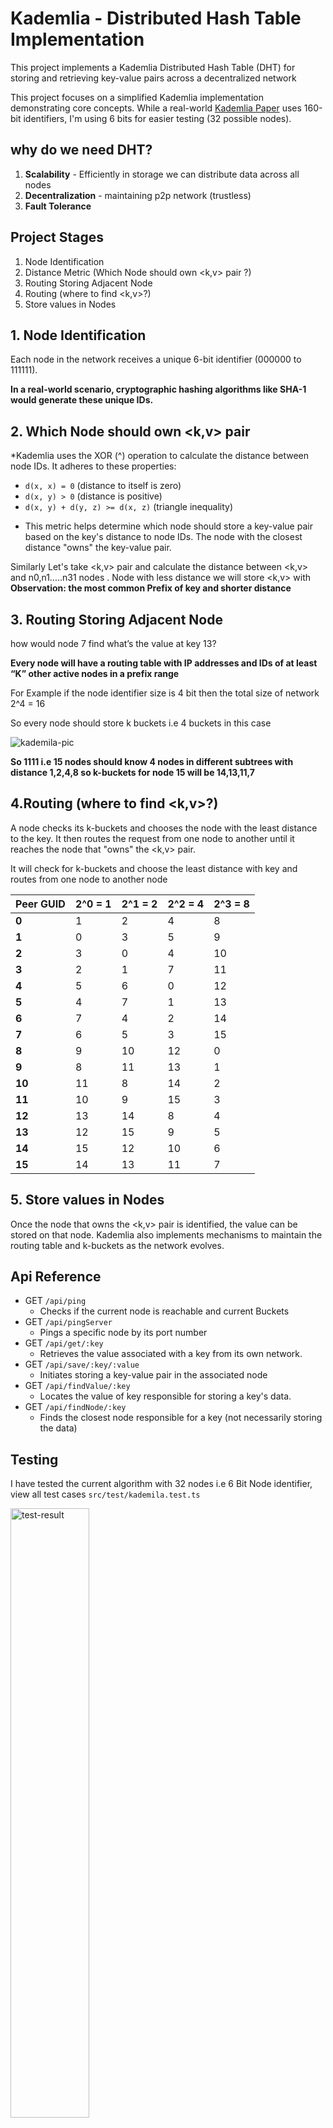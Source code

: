 # Kademlia - Distributed Hash Table Implementation

This project implements a Kademlia Distributed Hash Table (DHT) for storing and retrieving key-value pairs across a decentralized network

This project focuses on a simplified Kademlia implementation demonstrating core concepts. While a real-world [Kademlia Paper]('https://pdos.csail.mit.edu/~petar/papers/maymounkov-kademlia-lncs.pdf') uses 160-bit identifiers, I'm using 6 bits for easier testing (32 possible nodes).

## why do we need DHT?

1. **Scalability** - Efficiently in storage we can distribute data across all nodes
2. **Decentralization** - maintaining p2p network (trustless)
3. **Fault Tolerance**

## Project Stages

1. Node Identification
2. Distance Metric (Which Node should own <k,v> pair ?)
3. Routing Storing Adjacent Node
4. Routing (where to find <k,v>?)
5. Store values in Nodes

## 1. Node Identification

Each node in the network receives a unique 6-bit identifier (000000 to 111111).

**In a real-world scenario, cryptographic hashing algorithms like SHA-1 would generate these unique IDs.**

## **2. Which Node should own <k,v> pair**

\*Kademlia uses the XOR (^) operation to calculate the distance between node IDs. It adheres to these properties:

- `d(x, x) = 0` (distance to itself is zero)
- `d(x, y) > 0` (distance is positive)
- `d(x, y) + d(y, z) >= d(x, z)` (triangle inequality)

* This metric helps determine which node should store a key-value pair based on the key's distance to node IDs. The node with the closest distance "owns" the key-value pair.

Similarly Let's take <k,v> pair and calculate the distance between <k,v> and n0,n1.....n31 nodes . Node with less distance we will store <k,v> with <Node>
**Observation: the most common Prefix of key and shorter distance**

## **3. Routing Storing Adjacent Node**

how would node 7 find what’s the value at key 13?

**Every node will have a routing table with IP addresses and IDs of at least “K” other active nodes in a prefix range**

For Example if the node identifier size is 4 bit then the total size of network 2^4 = 16

So every node should store k buckets i.e 4 buckets in this case

![kademila-pic](https://i0.wp.com/softwareengineeringdaily.com/wp-content/uploads/2018/07/Kademlia2.jpg?resize=730%2C389&ssl=1)

**So 1111 i.e 15 nodes should know 4 nodes in different subtrees with distance 1,2,4,8 so k-buckets for node 15 will be 14,13,11,7**

## **4.Routing (where to find <k,v>?)**

A node checks its k-buckets and chooses the node with the least distance to the key. It then routes the request from one node to another until it reaches the node that "owns" the <k,v> pair.

It will check for k-buckets and choose the least distance with key and routes from one node to another node

| **Peer GUID** | **2^0 = 1** | **2^1 = 2** | **2^2 = 4** | **2^3 = 8** |
| ------------- | ----------- | ----------- | ----------- | ----------- |
| **0**         | 1           | 2           | 4           | 8           |
| **1**         | 0           | 3           | 5           | 9           |
| **2**         | 3           | 0           | 4           | 10          |
| **3**         | 2           | 1           | 7           | 11          |
| **4**         | 5           | 6           | 0           | 12          |
| **5**         | 4           | 7           | 1           | 13          |
| **6**         | 7           | 4           | 2           | 14          |
| **7**         | 6           | 5           | 3           | 15          |
| **8**         | 9           | 10          | 12          | 0           |
| **9**         | 8           | 11          | 13          | 1           |
| **10**        | 11          | 8           | 14          | 2           |
| **11**        | 10          | 9           | 15          | 3           |
| **12**        | 13          | 14          | 8           | 4           |
| **13**        | 12          | 15          | 9           | 5           |
| **14**        | 15          | 12          | 10          | 6           |
| **15**        | 14          | 13          | 11          | 7           |

## 5. Store values in Nodes

Once the node that owns the <k,v> pair is identified, the value can be stored on that node. Kademlia also implements mechanisms to maintain the routing table and k-buckets as the network evolves.

## Api Reference

- GET `/api/ping`
  - Checks if the current node is reachable and current Buckets
- GET `/api/pingServer`
  - Pings a specific node by its port number
- GET `/api/get/:key`
  - Retrieves the value associated with a key from its own network.
- GET `/api/save/:key/:value`
  - Initiates storing a key-value pair in the associated node
- GET `/api/findValue/:key`
  - Locates the value of key responsible for storing a key's data.
- GET `/api/findNode/:key`
  - Finds the closest node responsible for a key (not necessarily storing the data)

## Testing

I have tested the current algorithm with 32 nodes i.e 6 Bit Node identifier, view all test cases `src/test/kademila.test.ts`

<img alt="test-result" src="https://github.com/0xVikasRushi/kademila/assets/88543171/4470d365-133f-4a34-a50d-12796b6385b2" height="50%" width="50%">
